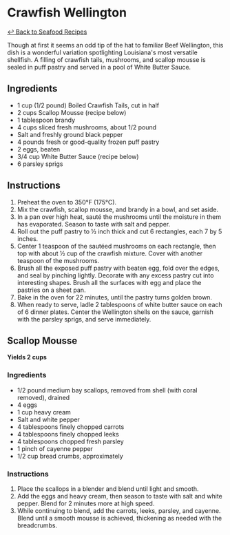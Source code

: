 # Crawfish Wellington

[&larrhk; Back to Seafood Recipes](./README.md)

Though at first it seems an odd tip of the hat to familiar Beef Wellington, this dish is a wonderful variation spotlighting Louisiana's most versatile shellfish. A filling of crawfish tails, mushrooms, and scallop mousse is sealed in puff pastry and served in a pool of White Butter Sauce.

## Ingredients

- 1 cup (1/2 pound) Boiled Crawfish Tails, cut in half
- 2 cups Scallop Mousse (recipe below)
- 1 tablespoon brandy
- 4 cups sliced fresh mushrooms, about 1/2 pound
- Salt and freshly ground black pepper
- 4 pounds fresh or good-quality frozen puff pastry
- 2 eggs, beaten
- 3/4 cup White Butter Sauce (recipe below)
- 6 parsley sprigs

## Instructions

1. Preheat the oven to 350°F (175°C).
2. Mix the crawfish, scallop mousse, and brandy in a bowl, and set aside.
3. In a pan over high heat, sauté the mushrooms until the moisture in them has evaporated. Season to taste with salt and pepper.
4. Roll out the puff pastry to ½ inch thick and cut 6 rectangles, each 7 by 5 inches.
5. Center 1 teaspoon of the sautéed mushrooms on each rectangle, then top with about ½ cup of the crawfish mixture. Cover with another teaspoon of the mushrooms.
6. Brush all the exposed puff pastry with beaten egg, fold over the edges, and seal by pinching lightly. Decorate with any excess pastry cut into interesting shapes. Brush all the surfaces with egg and place the pastries on a sheet pan.
7. Bake in the oven for 22 minutes, until the pastry turns golden brown.
8. When ready to serve, ladle 2 tablespoons of white butter sauce on each of 6 dinner plates. Center the Wellington shells on the sauce, garnish with the parsley sprigs, and serve immediately.

## Scallop Mousse

**Yields 2 cups**

### Ingredients

- 1/2 pound medium bay scallops, removed from shell (with coral removed), drained
- 4 eggs
- 1 cup heavy cream
- Salt and white pepper
- 4 tablespoons finely chopped carrots
- 4 tablespoons finely chopped leeks
- 4 tablespoons chopped fresh parsley
- 1 pinch of cayenne pepper
- 1/2 cup bread crumbs, approximately

### Instructions

1. Place the scallops in a blender and blend until light and smooth.
2. Add the eggs and heavy cream, then season to taste with salt and white pepper. Blend for 2 minutes more at high speed.
3. While continuing to blend, add the carrots, leeks, parsley, and cayenne. Blend until a smooth mousse is achieved, thickening as needed with the breadcrumbs.